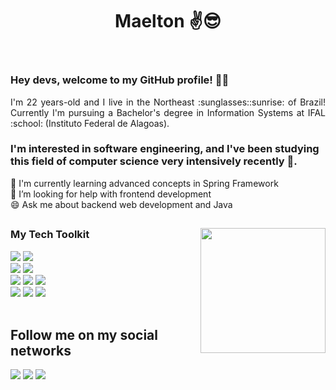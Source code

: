 <header>

# Maelton :v::sunglasses:

</header>

<section class="maelton-by-maelton">
<div class="welcome">

### Hey devs, welcome to my GitHub profile! :wave::wave:

<p style="text-align: justify;">
I'm 22 years-old and I live in the Northeast :sunglasses::sunrise: of Brazil! Currently I'm pursuing a Bachelor's degree in Information Systems at IFAL :school: (Instituto Federal de Alagoas).
</p>
</div>

<div class="tech-interests">

<p style="text-align: justify;">
    
### I'm interested in software engineering, and I've been studying this field of computer science very intensively recently :bow:.

</p>

🌱 I'm currently learning advanced concepts in Spring Framework<br/>
🤔 I’m looking for help with frontend development<br/>
😄 Ask me about backend web development and Java<br/>

</div>
</section>

##

<section class="tech-tookit">

<img name="top-languages" height="200em" align="right" src="https://github-readme-stats-eight-theta.vercel.app/api/top-langs/?username=Maelton&layout=compact&langs_count=8&theme=algolia"/>

<div class="tools" display="inline-block">

### My Tech Toolkit

<img name="java" src="https://img.shields.io/badge/Java-ED8B00?style=for-the-badge&logo=openjdk&logoColor=white"/>
<img name="spring" src="https://img.shields.io/badge/Spring-6DB33F?style=for-the-badge&logo=spring&logoColor=white"/><br/>

<img name="hibernate" src="https://img.shields.io/badge/Hibernate-59666C?style=for-the-badge&logo=Hibernate&logoColor=silver"/>
<img name="postgresql" src="https://img.shields.io/badge/PostgreSQL-316192?style=for-the-badge&logo=postgresql&logoColor=white"/><br/>

<img name="docker" src="https://img.shields.io/badge/docker-%230db7ed.svg?style=for-the-badge&logo=docker&logoColor=white"/>
<img name="git" src="https://img.shields.io/badge/GIT-E44C30?style=for-the-badge&logo=git&logoColor=white"/>
<img name="maven" src="https://img.shields.io/badge/Apache%20Maven-C71A36?style=for-the-badge&logo=Apache%20Maven&logoColor=white"/><br/>

<img name="html5" src="https://img.shields.io/badge/HTML5-E34F26?style=for-the-badge&logo=html5&logoColor=white"/>
<img name="css3" src="https://img.shields.io/badge/CSS3-1572B6?style=for-the-badge&logo=css3&logoColor=white"/>
<img name="javascript" src="https://img.shields.io/badge/JavaScript-F7DF1E?style=for-the-badge&logo=javascript&logoColor=black"/>

</div><br/>
</section>
    
## Follow me on my social networks
<div class="social-networks">
    <a name="linkedin" href="https://www.linkedin.com/in/maelton-lima/" target="_blank"><img loading="lazy" src="https://img.shields.io/badge/-LinkedIn-%230077B5?style=for-the-badge&logo=linkedin&logoColor=white"></a>
    <a name="instagram" href="https://www.instagram.com/maelton_ti/" target="_blank"><img loading="lazy" src="https://img.shields.io/badge/-Instagram-%23E4405F?style=for-the-badge&logo=instagram&logoColor=white"></a>
    <a name="twitter" href="https://twitter.com/maelton_ti" target="_blank"><img src="https://img.shields.io/badge/Twitter-1DA1F2?style=for-the-badge&logo=twitter&logoColor=white"></a>
</div>

